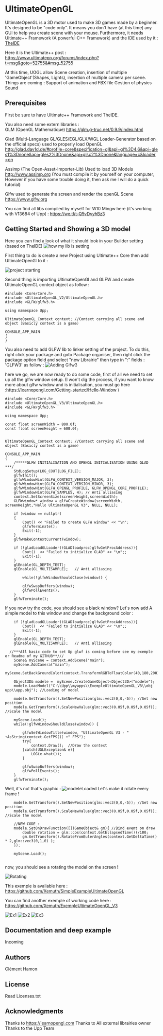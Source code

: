 # UltimateOpenGL 
UltimateOpenGL is a 3D motor used to make 3D games made by a beginner. It's designed to be "code only". It means you don't have (at this time) any GUI to help you create scene with your mouse.
Furthermore, it needs Ultimate++ Framework (A powerful C++ Framework) and the IDE used by it : [TheIDE](https://www.ultimatepp.org/index.html)

Here it is the Ultimate++ post : https://www.ultimatepp.org/forums/index.php?t=msg&goto=52755&#msg_52755

At this time, UOGL allow Scene creation, insertion of multiple 'GameObject'(Shapes, Lights), insertion of multiple camera per scene. 
Things are coming : 
	Support of animation and FBX file
	Gestion of physics
	Sound

## Prerequisites 

First be sure to have Ultimate++ Framework and TheIDE.
 
You also need some extern libraries :  
GLM (OpenGL Mathematique) https://glm.g-truc.net/0.9.9/index.html

Glad (Multi-Language GL/GLES/EGL/GLX/WGL Loader-Generator based on the official specs) used to properly load OpenGL
http://glad.dav1d.de/#profile=core&specification=gl&api=gl%3D4.6&api=gles1%3Dnone&api=gles2%3Dnone&api=glsc2%3Dnone&language=c&loader=on

Assimp (The Open-Asset-Importer-Lib) Used to load 3D Models
http://www.assimp.org  (You must compile it by yourself on your computer, However if you have some trouble doing it, then ask me I will do a quick tutorial)

Glfw used to generate the screen and render the openGL Scene https://www.glfw.org

You can find all libs compiled by myself for W10 Mingw here (it's working with V13684 of Upp) : https://we.tl/t-Q5vDvyhBz3

## Getting Started and Showing a 3D model 

Here you can find a look of what it should look in your Builder setting (based on TheIDE)
![how my lib is setting](https://i.imgur.com/KfHdK6N.png)

First thing to do is create a new Project using Ultimate++ Core then add UltimateOpenGl to it :

![project starting](https://i.imgur.com/J2KJRjo.png)

Second thing is importing UltimateOpenGl and GLFW and create UltimateOpenGL context object as follow :
```
#include <Core/Core.h>
#include <UltimateOpenGL_V2/UltimateOpenGL.h>
#include <GLFW/glfw3.h>

using namespace Upp;

UltimateOpenGL_Context context; //Context carrying all scene and object (Basicly context is a game)

CONSOLE_APP_MAIN
{
}
```
You also need to add GLFW lib to linker setting of the project. To do this, right click your package and goto Package organiser, then right click the package option field and select "new Librairie" then type in ":" fields : 'GLFW3' as follow :
![Adding Glfw3](https://i.imgur.com/P9eo1Al.png)


here we go, we are now ready to do some code, first of all we need to set up all the glfw window setup. (I won't dig the process, if you want to know more about glfw window and is initialisation, you must go here :https://learnopengl.com/Getting-started/Hello-Window )
```
#include <Core/Core.h>
#include <UltimateOpenGL_V3/UltimateOpenGL.h>
#include <GLFW/glfw3.h>

using namespace Upp;

const float screenWidth = 800.0f;
const float screenHeight = 600.0f;


UltimateOpenGL_Context context; //Context carrying all scene and object (Basicly context is a game)

CONSOLE_APP_MAIN
{
	/*****GLFW INITIALISATION AND OPENGL INITIALISATION USING GLAD ***/
	StdLogSetup(LOG_COUT|LOG_FILE);
	glfwInit();
    glfwWindowHint(GLFW_CONTEXT_VERSION_MAJOR, 3);
    glfwWindowHint(GLFW_CONTEXT_VERSION_MINOR, 3);
    glfwWindowHint(GLFW_OPENGL_PROFILE, GLFW_OPENGL_CORE_PROFILE);
    glfwWindowHint(GLFW_SAMPLES, 4); // Anti alliasing 
    context.SetScreenSize(screenHeight,screenWidth);
    GLFWwindow* window = glfwCreateWindow(screenWidth, screenHeight,"Hello UltimateOpenGL V3", NULL, NULL);
    
    if (window == nullptr)
    {
        Cout() << "Failed to create GLFW window" << "\n";
        glfwTerminate();
        Exit(-1);
    }
    glfwMakeContextCurrent(window);

    if (!gladLoadGLLoader((GLADloadproc)glfwGetProcAddress)){
        Cout()  << "Failed to initialize GLAD" << "\n";;
        Exit(-1);
    }
    glEnable(GL_DEPTH_TEST);
    glEnable(GL_MULTISAMPLE);   // Anti alliasing 

        while(!glfwWindowShouldClose(window)) {
   
	    glfwSwapBuffers(window);
	    glfwPollEvents(); 
	}
	glfwTerminate();
```

If you now try the code, you should see a black window? Let's now add A simple model to this window and change the background color :

```
    if (!gladLoadGLLoader((GLADloadproc)glfwGetProcAddress)){
        Cout()  << "Failed to initialize GLAD" << "\n";;
        Exit(-1);
    }
    glEnable(GL_DEPTH_TEST);
    glEnable(GL_MULTISAMPLE);   // Anti alliasing 
	
  //***All basic code to set Up glwf is coming before see my exemple or Readme of my GITHUB**/// 
    Scene& myScene = context.AddScene("main");
    myScene.AddCamera("main");
    myScene.SetBackGroundColor(context.TransformRGBToFloatColor(40,180,200));
    
	Object3D& modele =  myScene.CreateGameObject<Object3D>("modele");
	modele.LoadModel("C:\\Upp\\myapps\\ExempleUltimateOpenGL_V3\\obj upp\\upp.obj"); //Loading of model
	
	modele.GetTransform().SetNewPosition(glm::vec3(0,0,-5)); //Set new position 
	modele.GetTransform().ScaleNewValue(glm::vec3(0.05f,0.05f,0.05f)); //Scale the model
	
	myScene.Load();
    while(!glfwWindowShouldClose(window)) {
        
		glfwSetWindowTitle(window, "UltimateOpenGL V3 - " +AsString(context.GetFPS()) +" FPS");
		try{
			context.Draw();  //Draw the context
		}catch(UGLException& e){
			LOG(e.what());	
		}
	
	    glfwSwapBuffers(window);
	    glfwPollEvents(); 
	}
	glfwTerminate();
```

Well, it's not that's graphic :
![modeleLoaded](https://i.imgur.com/KqJDOvU.png)
Let's make it rotate every frame !

```
	modele.GetTransform().SetNewPosition(glm::vec3(0,0,-5)); //Set new position 
	modele.GetTransform().ScaleNewValue(glm::vec3(0.05f,0.05f,0.05f)); //Scale the model
	
	//NEW CODE : 
	modele.SetOnDrawFunction([](GameObject& gm){ //Bind event on draw
		double rotation = glm::cos(context.GetEllapsedTime())/100;
		gm.GetTransform().RotateFromEulerAngles(context.GetDeltaTime() * 2,glm::vec3(0,1,0) );
	});
	
	myScene.Load();
    
```

now, you should see a rotating the model on the screen !

![Rotating](https://i.imgur.com/jhoMNRe.png)

This exemple is available here : https://github.com/Xemuth/SimpleExampleUltimateOpenGL

You can find another exemple of working code here : https://github.com/Xemuth/ExempleUltimateOpenGL_V3

![Ex1](https://i.imgur.com/bI2kepS.png)
![Ex2](https://i.imgur.com/KL2ixM6.png)
![Ex3](https://i.imgur.com/BxMIgiL.png)

## Documentation and deep example 

Incoming

## Authors

Clément Hamon


## License

Read Licenses.txt 

## Acknowledgments

Thanks to https://learnopengl.com
Thanks to All external librairies owner 
Thanks to the Upp Team


